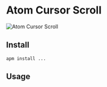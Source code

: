 # Atom Cursor Scroll

![Atom Cursor Scroll](https://github.com/nju33/atom-maximize-space-pane/blob/master/screenshot.gif?raw=true)

## Install

```
apm install ...
```

## Usage
